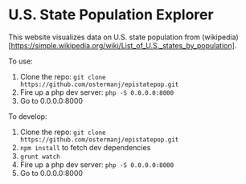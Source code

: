 # U.S. State Population Explorer

This website visualizes data on U.S. state population from (wikipedia)[https://simple.wikipedia.org/wiki/List_of_U.S._states_by_population].

To use:

1. Clone the repo: `git clone https://github.com/ostermanj/epistatepop.git`
2. Fire up a php dev server: `php -S 0.0.0.0:8000`
3. Go to 0.0.0.0:8000

To develop:

1. Clone the repo: `git clone https://github.com/ostermanj/epistatepop.git`
2. `npm install` to fetch dev dependencies
3. `grunt watch`
4. Fire up a php dev server: `php -S 0.0.0.0:8000`
3. Go to 0.0.0.0:8000